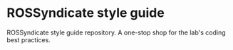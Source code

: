 # ROSSyndicate style guide

ROSSyndicate style guide repository. A one-stop shop for the lab's coding best practices.

